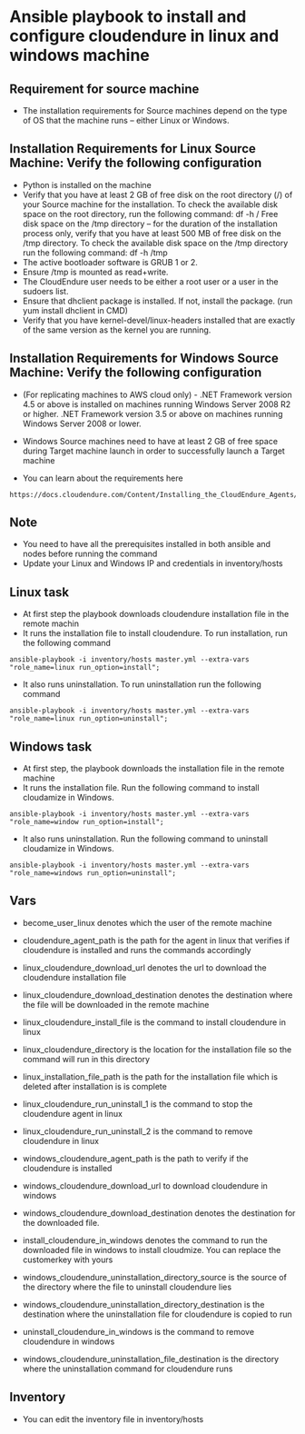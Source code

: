 # Ansible playbook to install and configure cloudendure in linux and windows machine


## Requirement for source machine
* The installation requirements for Source machines depend on the type of OS that the machine runs – either Linux or Windows.


## Installation Requirements for Linux Source Machine: Verify the following configuration
* Python is installed on the machine
* Verify that you have at least 2 GB of free disk on the root directory (/) of your Source machine for the installation. To check the available disk space on the root directory, run the following command: df -h /
Free disk space on the /tmp directory – for the duration of the installation process only, verify that you have at least 500 MB of free disk on the /tmp directory. To check the available disk space on the /tmp directory run the following command: df -h /tmp
* The active bootloader software is GRUB 1 or 2.
* Ensure /tmp is mounted as read+write.
* The CloudEndure user needs to be either a root user or a user in the sudoers list.
* Ensure that dhclient package is installed. If not, install the package. (run yum install dhclient in CMD)
* Verify that you have kernel-devel/linux-headers installed that are exactly of the same version as the kernel you are running.


## Installation Requirements for Windows Source Machine: Verify the following configuration
* (For replicating machines to AWS cloud only) - .NET Framework version 4.5 or above is installed on machines running Windows Server 2008 R2 or higher. .NET Framework version 3.5 or above on machines running Windows Server 2008 or lower.
* Windows Source machines need to have at least 2 GB of free space during Target machine launch in order to successfully launch a Target machine

* You can learn about the requirements here
```
https://docs.cloudendure.com/Content/Installing_the_CloudEndure_Agents/Agent_Installation_Requirements/Agent_Installation_Requirements.htm
```


## Note
* You need to have all the prerequisites installed in both ansible and nodes before running the command
* Update your Linux and Windows IP and credentials in inventory/hosts


## Linux task

* At first step the playbook downloads cloudendure installation file in the remote machin
* It runs the installation file to install cloudendure. To run installation, run the following command
```
ansible-playbook -i inventory/hosts master.yml --extra-vars "role_name=linux run_option=install";
```
* It also runs uninstallation. To run uninstallation run the following command
```
ansible-playbook -i inventory/hosts master.yml --extra-vars "role_name=linux run_option=uninstall";
```




## Windows task

* At first step, the playbook downloads the installation file in the remote machine
* It runs the installation file. Run the following command to install cloudamize in Windows.
```
ansible-playbook -i inventory/hosts master.yml --extra-vars "role_name=window run_option=install";
```
* It also runs uninstallation. Run the following command to uninstall cloudamize in Windows.
```
ansible-playbook -i inventory/hosts master.yml --extra-vars "role_name=windows run_option=uninstall";
```

## Vars

* become_user_linux denotes which the user of the remote machine
* cloudendure_agent_path is the path for the agent in linux that verifies if cloudendure is installed and runs the commands accordingly
* linux_cloudendure_download_url denotes the url to download the cloudendure installation file
* linux_cloudendure_download_destination denotes the destination where the file will be downloaded in the remote machine
* linux_cloudendure_install_file is the command to install cloudendure in linux
* linux_cloudendure_directory is the location for the installation file so the command will run in this directory
* linux_installation_file_path is the path for the installation file which is deleted after installation is is complete
* linux_cloudendure_run_uninstall_1 is the command to stop the cloudendure agent in linux
* linux_cloudendure_run_uninstall_2 is the command to remove cloudendure in linux

* windows_cloudendure_agent_path is the path to verify if the cloudendure is installed
* windows_cloudendure_download_url to download cloudendure in windows
* windows_cloudendure_download_destination denotes the destination for the downloaded file.
* install_cloudendure_in_windows denotes the command to run the downloaded file in windows to install cloudmize. You can replace the customerkey with yours
* windows_cloudendure_uninstallation_directory_source is the source of the directory where the file to uninstall cloudendure lies
* windows_cloudendure_uninstallation_directory_destination is the destination where the uninstallation file for cloudendure is copied to run
* uninstall_cloudendure_in_windows is the command to remove cloudendure in windows
* windows_cloudendure_uninstallation_file_destination is the directory where the uninstallation command for cloudendure runs


## Inventory

* You can edit the inventory file in inventory/hosts
